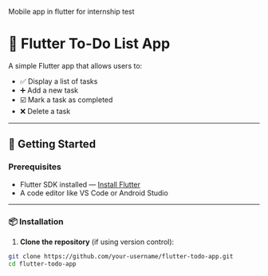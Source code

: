 Mobile app in flutter for internship test

# 📝 Flutter To-Do List App

A simple Flutter app that allows users to:

- ✅ Display a list of tasks
- ➕ Add a new task
- ☑️ Mark a task as completed
- ❌ Delete a task

---

## 🚀 Getting Started

### Prerequisites

- Flutter SDK installed — [Install Flutter](https://flutter.dev/docs/get-started/install)
- A code editor like VS Code or Android Studio

---

### 📦 Installation

1. **Clone the repository** (if using version control):

```bash
git clone https://github.com/your-username/flutter-todo-app.git
cd flutter-todo-app
```

